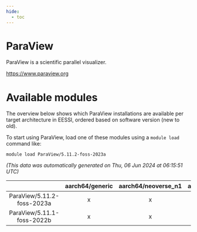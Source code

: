 ```yaml
---
hide:
  - toc
---
```


ParaView
========


ParaView is a scientific parallel visualizer.

https://www.paraview.org
# Available modules


The overview below shows which ParaView installations are available per target architecture in EESSI, ordered based on software version (new to old).

To start using ParaView, load one of these modules using a `module load` command like:

```shell
module load ParaView/5.11.2-foss-2023a
```

*(This data was automatically generated on Thu, 06 Jun 2024 at 06:15:51 UTC)*  

| |aarch64/generic|aarch64/neoverse_n1|aarch64/neoverse_v1|x86_64/generic|x86_64/amd/zen2|x86_64/amd/zen3|x86_64/intel/haswell|x86_64/intel/skylake_avx512|
| :---: | :---: | :---: | :---: | :---: | :---: | :---: | :---: | :---: |
|ParaView/5.11.2-foss-2023a|x|x|x|x|x|x|x|x|
|ParaView/5.11.1-foss-2022b|x|x|x|x|x|x|x|x|
